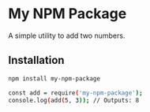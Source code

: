 
# My NPM Package

A simple utility to add two numbers.

## Installation

```bash
npm install my-npm-package

const add = require('my-npm-package');
console.log(add(5, 3)); // Outputs: 8

